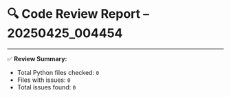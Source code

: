 # 🔍 Code Review Report – 20250425_004454

---

✅ **Review Summary:**
- Total Python files checked: `0`
- Files with issues: `0`
- Total issues found: `0`
